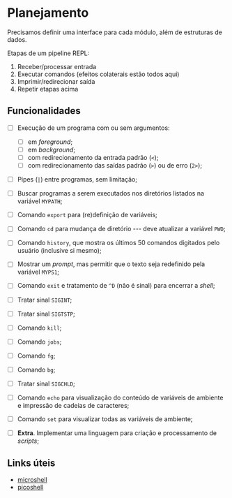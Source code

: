 # Planejamento

Precisamos definir uma interface para cada módulo, além de estruturas de dados.

Etapas de um pipeline REPL:

1. Receber/processar entrada
1. Executar comandos (efeitos colaterais estão todos aqui)
1. Imprimir/redirecionar saída
1. Repetir etapas acima


## Funcionalidades

- [ ] Execução de um programa com ou sem argumentos:
	- [ ] em *foreground*;
	- [ ] em *background*;
	- [ ] com redirecionamento da entrada padrão (`<`);
	- [ ] com redirecionamento das saídas padrão (`>`) ou de erro (`2>`);
- [ ] Pipes (`|`) entre programas, sem limitação;
- [ ] Buscar programas a serem executados nos diretórios listados na variável `MYPATH`;
- [ ] Comando `export` para (re)definição de variáveis;
- [ ] Comando `cd` para mudança de diretório --- deve atualizar a variável `PWD`;
- [ ] Comando `history`, que mostra os últimos 50 comandos digitados pelo usuário (inclusive si mesmo);
- [ ] Mostrar um *prompt*, mas permitir que o texto seja redefinido pela variável `MYPS1`;
- [ ] Comando `exit` e tratamento de `^D` (não é sinal) para encerrar a *shell*;
- [ ] Tratar sinal `SIGINT`;
- [ ] Tratar sinal `SIGTSTP`;
- [ ] Comando `kill`;
- [ ] Comando `jobs`;
- [ ] Comando `fg`;
- [ ] Comando `bg`;
- [ ] Tratar sinal `SIGCHLD`;
- [ ] Comando `echo` para visualização do conteúdo de variáveis de ambiente e impressão de cadeias de caracteres;
- [ ] Comando `set` para visualizar todas as variáveis de ambiente;
- [ ] **Extra**. Implementar uma linguagem para criação e processamento de *scripts*;


## Links úteis

- [microshell](https://github.com/mtds/microshell)
- [picoshell](https://github.com/ryo1kato/picoshell)
